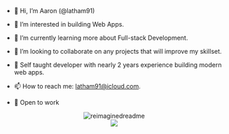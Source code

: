 - 👋 Hi, I’m Aaron (@latham91)
- 👀 I’m interested in building Web Apps.
- 🌱 I’m currently learning more about Full-stack Development.
- 💞️ I’m looking to collaborate on any projects that will improve my skillset.
- 🍄 Self taught developer with nearly 2 years experience building modern web apps.
- 📫 How to reach me: latham91@icloud.com.

- 🚀 Open to work

<div align="center><img src="https://skillicons.dev/icons?i=html,css,javascript,react,nextjs,nodejs,mongodb,sql,tailwindcss,prisma" />

<div align="center"><img src="https://myreadme.vercel.app/api/embed/latham91?panels=userstatistics,toprepositories,toplanguages,commitgraph" alt="reimaginedreadme" /></div>

<div align="center"><img src="https://komarev.com/ghpvc/?username=your-github-latham91&style=for-the-badge" /></div>
<!---
latham91/latham91 is a ✨ special ✨ repository because its `README.md` (this file) appears on your GitHub profile.
You can click the Preview link to take a look at your changes.
--->
